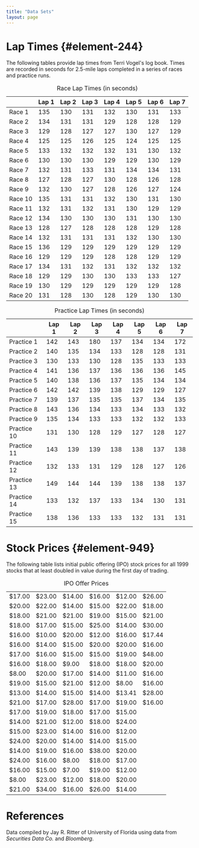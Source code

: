 ```yaml
---
title: "Data Sets"
layout: page
---
```



# Lap Times   {#element-244}

The following tables provide lap times from Terri Vogel\'s log book. Times are recorded in seconds for 2.5-mile laps completed in a series of races and practice runs.

<table id="id5853402" summary=""><caption><span data-type="title">Race Lap Times (in seconds)</span></caption><thead>
          <tr>
            <th />
            <th>Lap 1</th>
            <th>Lap 2</th>
            <th>Lap 3</th>
            <th>Lap 4</th>
            <th>Lap 5</th>
            <th>Lap 6</th>
            <th>Lap 7</th>
          </tr>
        </thead><tbody>
          <tr>
            <td>Race 1</td>
            <td>135</td>
            <td>130</td>
            <td>131</td>
            <td>132</td>
            <td>130</td>
            <td>131</td>
            <td>133</td>
          </tr>
          <tr>
            <td>Race 2</td>
            <td>134</td>
            <td>131</td>
            <td>131</td>
            <td>129</td>
            <td>128</td>
            <td>128</td>
            <td>129</td>
          </tr>
          <tr>
            <td>Race 3</td>
            <td>129</td>
            <td>128</td>
            <td>127</td>
            <td>127</td>
            <td>130</td>
            <td>127</td>
            <td>129</td>
          </tr>
          <tr>
            <td>Race 4</td>
            <td>125</td>
            <td>125</td>
            <td>126</td>
            <td>125</td>
            <td>124</td>
            <td>125</td>
            <td>125</td>
          </tr>
          <tr>
            <td>Race 5</td>
            <td>133</td>
            <td>132</td>
            <td>132</td>
            <td>132</td>
            <td>131</td>
            <td>130</td>
            <td>132</td>
          </tr>
          <tr>
            <td>Race 6</td>
            <td>130</td>
            <td>130</td>
            <td>130</td>
            <td>129</td>
            <td>129</td>
            <td>130</td>
            <td>129</td>
          </tr>
          <tr>
            <td>Race 7</td>
            <td>132</td>
            <td>131</td>
            <td>133</td>
            <td>131</td>
            <td>134</td>
            <td>134</td>
            <td>131</td>
          </tr>
          <tr>
            <td>Race 8</td>
            <td>127</td>
            <td>128</td>
            <td>127</td>
            <td>130</td>
            <td>128</td>
            <td>126</td>
            <td>128</td>
          </tr>
          <tr>
            <td>Race 9</td>
            <td>132</td>
            <td>130</td>
            <td>127</td>
            <td>128</td>
            <td>126</td>
            <td>127</td>
            <td>124</td>
          </tr>
          <tr>
            <td>Race 10</td>
            <td>135</td>
            <td>131</td>
            <td>131</td>
            <td>132</td>
            <td>130</td>
            <td>131</td>
            <td>130</td>
          </tr>
          <tr>
            <td>Race 11</td>
            <td>132</td>
            <td>131</td>
            <td>132</td>
            <td>131</td>
            <td>130</td>
            <td>129</td>
            <td>129</td>
          </tr>
          <tr>
            <td>Race 12</td>
            <td>134</td>
            <td>130</td>
            <td>130</td>
            <td>130</td>
            <td>131</td>
            <td>130</td>
            <td>130</td>
          </tr>
          <tr>
            <td>Race 13</td>
            <td>128</td>
            <td>127</td>
            <td>128</td>
            <td>128</td>
            <td>128</td>
            <td>129</td>
            <td>128</td>
          </tr>
          <tr>
            <td>Race 14</td>
            <td>132</td>
            <td>131</td>
            <td>131</td>
            <td>131</td>
            <td>132</td>
            <td>130</td>
            <td>130</td>
          </tr>
          <tr>
            <td>Race 15</td>
            <td>136</td>
            <td>129</td>
            <td>129</td>
            <td>129</td>
            <td>129</td>
            <td>129</td>
            <td>129</td>
          </tr>
          <tr>
            <td>Race 16</td>
            <td>129</td>
            <td>129</td>
            <td>129</td>
            <td>128</td>
            <td>128</td>
            <td>129</td>
            <td>129</td>
          </tr>
          <tr>
            <td>Race 17</td>
            <td>134</td>
            <td>131</td>
            <td>132</td>
            <td>131</td>
            <td>132</td>
            <td>132</td>
            <td>132</td>
          </tr>
          <tr>
            <td>Race 18</td>
            <td>129</td>
            <td>129</td>
            <td>130</td>
            <td>130</td>
            <td>133</td>
            <td>133</td>
            <td>127</td>
          </tr>
          <tr>
            <td>Race 19</td>
            <td>130</td>
            <td>129</td>
            <td>129</td>
            <td>129</td>
            <td>129</td>
            <td>129</td>
            <td>128</td>
          </tr>
          <tr>
            <td>Race 20</td>
            <td>131</td>
            <td>128</td>
            <td>130</td>
            <td>128</td>
            <td>129</td>
            <td>130</td>
            <td>130</td>
          </tr>
        </tbody></table>

<table id="id11030993" summary=""><caption><span data-type="title">Practice Lap Times (in seconds)</span></caption><thead>
          <tr>
            <th />
            <th>Lap 1</th>
            <th>Lap 2</th>
            <th>Lap 3</th>
            <th>Lap 4</th>
            <th>Lap 5</th>
            <th>Lap 6</th>
            <th>Lap 7</th>
          </tr>
</thead><tbody>
          <tr>
            <td>Practice 1</td>
            <td>142</td>
            <td>143</td>
            <td>180</td>
            <td>137</td>
            <td>134</td>
            <td>134</td>
            <td>172</td>
          </tr>
          <tr>
            <td>Practice 2</td>
            <td>140</td>
            <td>135</td>
            <td>134</td>
            <td>133</td>
            <td>128</td>
            <td>128</td>
            <td>131</td>
          </tr>
          <tr>
            <td>Practice 3</td>
            <td>130</td>
            <td>133</td>
            <td>130</td>
            <td>128</td>
            <td>135</td>
            <td>133</td>
            <td>133</td>
          </tr>
          <tr>
            <td>Practice 4</td>
            <td>141</td>
            <td>136</td>
            <td>137</td>
            <td>136</td>
            <td>136</td>
            <td>136</td>
            <td>145</td>
          </tr>
          <tr>
            <td>Practice 5</td>
            <td>140</td>
            <td>138</td>
            <td>136</td>
            <td>137</td>
            <td>135</td>
            <td>134</td>
            <td>134</td>
          </tr>
          <tr>
            <td>Practice 6</td>
            <td>142</td>
            <td>142</td>
            <td>139</td>
            <td>138</td>
            <td>129</td>
            <td>129</td>
            <td>127</td>
          </tr>
          <tr>
            <td>Practice 7</td>
            <td>139</td>
            <td>137</td>
            <td>135</td>
            <td>135</td>
            <td>137</td>
            <td>134</td>
            <td>135</td>
          </tr>
          <tr>
            <td>Practice 8</td>
            <td>143</td>
            <td>136</td>
            <td>134</td>
            <td>133</td>
            <td>134</td>
            <td>133</td>
            <td>132</td>
          </tr>
          <tr>
            <td>Practice 9</td>
            <td>135</td>
            <td>134</td>
            <td>133</td>
            <td>133</td>
            <td>132</td>
            <td>132</td>
            <td>133</td>
          </tr>
          <tr>
            <td>Practice 10</td>
            <td>131</td>
            <td>130</td>
            <td>128</td>
            <td>129</td>
            <td>127</td>
            <td>128</td>
            <td>127</td>
          </tr>
          <tr>
            <td>Practice 11</td>
            <td>143</td>
            <td>139</td>
            <td>139</td>
            <td>138</td>
            <td>138</td>
            <td>137</td>
            <td>138</td>
          </tr>
          <tr>
            <td>Practice 12</td>
            <td>132</td>
            <td>133</td>
            <td>131</td>
            <td>129</td>
            <td>128</td>
            <td>127</td>
            <td>126</td>
          </tr>
          <tr>
            <td>Practice 13</td>
            <td>149</td>
            <td>144</td>
            <td>144</td>
            <td>139</td>
            <td>138</td>
            <td>138</td>
            <td>137</td>
          </tr>
          <tr>
            <td>Practice 14</td>
            <td>133</td>
            <td>132</td>
            <td>137</td>
            <td>133</td>
            <td>134</td>
            <td>130</td>
            <td>131</td>
          </tr>
          <tr>
            <td>Practice 15</td>
            <td>138</td>
            <td>136</td>
            <td>133</td>
            <td>133</td>
            <td>132</td>
            <td>131</td>
            <td>131</td>
          </tr>
        </tbody></table>

# Stock Prices   {#element-949}

The following table lists initial public offering (IPO) stock prices for all 1999 stocks that at least doubled in value during the first day of trading.

<table id="id10255660" summary=""><caption><span data-type="title">IPO Offer Prices</span></caption><tbody>
          <tr>
            <td>$17.00</td>
            <td>$23.00</td>
            <td>$14.00</td>
            <td>$16.00</td>
            <td>$12.00</td>
            <td>$26.00</td>
          </tr>
          <tr>
            <td>$20.00</td>
            <td>$22.00</td>
            <td>$14.00</td>
            <td>$15.00</td>
            <td>$22.00</td>
            <td>$18.00</td>
          </tr>
          <tr>
            <td>$18.00</td>
            <td>$21.00</td>
            <td>$21.00</td>
            <td>$19.00</td>
            <td>$15.00</td>
            <td>$21.00</td>
          </tr>
          <tr>
            <td>$18.00</td>
            <td>$17.00</td>
            <td>$15.00</td>
            <td>$25.00</td>
            <td>$14.00</td>
            <td>$30.00</td>
          </tr>
          <tr>
            <td>$16.00</td>
            <td>$10.00</td>
            <td>$20.00</td>
            <td>$12.00</td>
            <td>$16.00</td>
            <td>$17.44</td>
          </tr>
          <tr>
            <td>$16.00</td>
            <td>$14.00</td>
            <td>$15.00</td>
            <td>$20.00</td>
            <td>$20.00</td>
            <td>$16.00</td>
          </tr>
          <tr>
            <td>$17.00</td>
            <td>$16.00</td>
            <td>$15.00</td>
            <td>$15.00</td>
            <td>$19.00</td>
            <td>$48.00</td>
          </tr>
          <tr>
            <td>$16.00</td>
            <td>$18.00</td>
            <td>$9.00</td>
            <td>$18.00</td>
            <td>$18.00</td>
            <td>$20.00</td>
          </tr>
          <tr>
            <td>$8.00</td>
            <td>$20.00</td>
            <td>$17.00</td>
            <td>$14.00</td>
            <td>$11.00</td>
            <td>$16.00</td>
          </tr>
          <tr>
            <td>$19.00</td>
            <td>$15.00</td>
            <td>$21.00</td>
            <td>$12.00</td>
            <td>$8.00</td>
            <td>$16.00</td>
          </tr>
          <tr>
            <td>$13.00</td>
            <td>$14.00</td>
            <td>$15.00</td>
            <td>$14.00</td>
            <td>$13.41</td>
            <td>$28.00</td>
          </tr>
          <tr>
            <td>$21.00</td>
            <td>$17.00</td>
            <td>$28.00</td>
            <td>$17.00</td>
            <td>$19.00</td>
            <td>$16.00</td>
          </tr>
          <tr>
            <td>$17.00</td>
            <td>$19.00</td>
            <td>$18.00</td>
            <td>$17.00</td>
            <td>$15.00</td>
            <td />
          </tr>
          <tr>
            <td>$14.00</td>
            <td>$21.00</td>
            <td>$12.00</td>
            <td>$18.00</td>
            <td>$24.00</td>
            <td />
          </tr>
          <tr>
            <td>$15.00</td>
            <td>$23.00</td>
            <td>$14.00</td>
            <td>$16.00</td>
            <td>$12.00</td>
            <td />
          </tr>
          <tr>
            <td>$24.00</td>
            <td>$20.00</td>
            <td>$14.00</td>
            <td>$14.00</td>
            <td>$15.00</td>
            <td />
          </tr>
          <tr>
            <td>$14.00</td>
            <td>$19.00</td>
            <td>$16.00</td>
            <td>$38.00</td>
            <td>$20.00</td>
            <td />
          </tr>
          <tr>
            <td>$24.00</td>
            <td>$16.00</td>
            <td>$8.00</td>
            <td>$18.00</td>
            <td>$17.00</td>
            <td />
          </tr>
          <tr>
            <td>$16.00</td>
            <td>$15.00</td>
            <td>$7.00</td>
            <td>$19.00</td>
            <td>$12.00</td>
            <td />
          </tr>
          <tr>
            <td>$8.00</td>
            <td>$23.00</td>
            <td>$12.00</td>
            <td>$18.00</td>
            <td>$20.00</td>
            <td />
          </tr>
          <tr>
            <td>$21.00</td>
            <td>$34.00</td>
            <td>$16.00</td>
            <td>$26.00</td>
            <td>$14.00</td>
            <td />
          </tr>
        </tbody></table>

# References

Data compiled by Jay R. Ritter of University of Florida using data from *Securities Data Co.* and *Bloomberg*.

